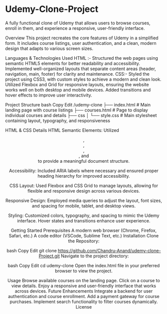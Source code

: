 # Udemy-Clone-Project
A fully functional clone of Udemy that allows users to browse courses, enroll in them, and experience a responsive, user-friendly interface.

Overview
This project recreates the core features of Udemy in a simplified form. It includes course listings, user authentication, and a clean, modern design that adapts to various screen sizes.

Languages & Technologies Used
HTML :- 
Structured the web pages using semantic HTML5 elements for better readability and accessibility.
Implemented well-organized layouts that separate content areas (header, navigation, main, footer) for clarity and maintenance.
CSS:-
Styled the project using CSS3, with custom styles to achieve a modern and clean look.
Utilized Flexbox and Grid for responsive layouts, ensuring the website works well on both desktop and mobile devices.
Added transitions and hover effects to improve user interactivity.

Project Structure
bash
Copy
Edit
/udemy-clone
├── index.html         # Main landing page with course listings
├── courses.html       # Page to display individual courses and details
├── css
│   └── style.css      # Main stylesheet containing layout, typography, and responsiveness

HTML & CSS Details
HTML
Semantic Elements:
Utilized <header>, <nav>, <main>, <section>, and <footer> to provide a meaningful document structure.

Accessibility:
Included ARIA labels where necessary and ensured proper heading hierarchy for improved accessibility.

CSS
Layout:
Used Flexbox and CSS Grid to manage layouts, allowing for flexible and responsive design across various devices.

Responsive Design:
Employed media queries to adjust the layout, font sizes, and spacing for mobile, tablet, and desktop views.

Styling:
Customized colors, typography, and spacing to mimic the Udemy interface. Hover states and transitions enhance user experience.

Getting Started
Prerequisites
A modern web browser (Chrome, Firefox, Safari, etc.)
A code editor (VSCode, Sublime Text, etc.)
Installation
Clone the Repository:

bash
Copy
Edit
git clone https://github.com/Chandru-Anand/udemy-clone-Project.git
Navigate to the project directory:

bash
Copy
Edit
cd udemy-clone
Open the index.html file in your preferred browser to view the project.

Usage
Browse available courses on the landing page.
Click on a course to view details.
Enjoy a responsive and user-friendly interface that works across devices.
Future Enhancements
Integrate a backend for user authentication and course enrollment.
Add a payment gateway for course purchases.
Implement search functionality to filter courses dynamically.
License
